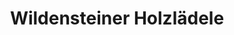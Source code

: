 ---
title: "Wildensteiner Holzlädele"
url: /trippstadt/wildensteiner-holzlaedele/
shop: Kleidung
---